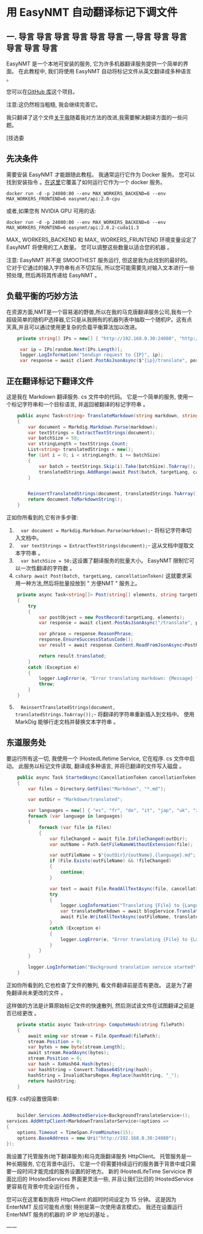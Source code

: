 # 用 EasyNMT 自动翻译标记下调文件

## 一. 导言 导言 导言 导言 导言 导言 一,导言 导言 导言 导言 导言 导言

EasyNMT 是一个本地可安装的服务, 它为许多机器翻译服务提供一个简单的界面。 在此教程中, 我们将使用 EasyNMT 自动将标记文件从英文翻译成多种语言 。

您可以在[GitHub 库](https://github.com/scottgal/mostlylucidweb/tree/main/Mostlylucid/MarkdownTranslator)这个项目。

注意:这仍然相当粗糙, 我会继续完善它。

我只翻译了这个文件[关于我](/blog/aboutme)随着我对方法的改进,我需要解决翻译方面的一些问题。

[技选委

## 先决条件

需要安装 EasyNMT 才能跟随此教程。 我通常运行它作为 Docker 服务。 您可以找到安装指令 。[在这里](https://github.com/UKPLab/EasyNMT/blob/main/docker/README.md)它覆盖了如何运行它作为一个 docker 服务。

```shell
docker run -d -p 24080:80 --env MAX_WORKERS_BACKEND=6 --env MAX_WORKERS_FRONTEND=6 easynmt/api:2.0-cpu
```

或者,如果您有 NVIDIA GPU 可用的话:

```shell
docker run -d -p 24080:80 --env MAX_WORKERS_BACKEND=6 --env MAX_WORKERS_FRONTEND=6 easynmt/api:2.0.2-cuda11.3
```

MAX_ WORKERS_BACKEND 和 MAX_ WORKERS_FRUNTEND 环境变量设定了 EasyNMT 将使用的工人数量。 您可以调整这些数量以适合您的机器 。

注意: EasyNMT 并不是 SMOOTHEST 服务运行, 但这是我为此找到的最好的。 它对于它通过的输入字符串有点不切实际, 所以您可能需要先对输入文本进行一些预处理, 然后再将其传递给 EasyNMT 。

## 负载平衡的巧妙方法

在资源方面,NMT是一个容易渴的野兽,所以在我的马克唐翻译服务公司,我有一个超级简单的随机IP选择器,它只是从我拥有的机器列表中抽取一个随机IP。这有点天真,并且可以通过使用更复杂的负载平衡算法加以改进。

```csharp
    private string[] IPs = new[] { "http://192.168.0.30:24080", "http://localhost:24080", "http://192.168.0.74:24080" };

     var ip = IPs[random.Next(IPs.Length)];
     logger.LogInformation("Sendign request to {IP}", ip);
     var response = await client.PostAsJsonAsync($"{ip}/translate", postObject, cancellationToken);

```

## 正在翻译标记下翻译文件

这是我在 Markdown 翻译服务. cs 文件中的代码。 它是一个简单的服务, 使用一个标记字符串和一个目标语言, 并返回被翻译的标记字符串 。

```csharp
    public async Task<string> TranslateMarkdown(string markdown, string targetLang, CancellationToken cancellationToken)
    {
        var document = Markdig.Markdown.Parse(markdown);
        var textStrings = ExtractTextStrings(document);
        var batchSize = 50;
        var stringLength = textStrings.Count;
        List<string> translatedStrings = new();
        for (int i = 0; i < stringLength; i += batchSize)
        {
            var batch = textStrings.Skip(i).Take(batchSize).ToArray();
            translatedStrings.AddRange(await Post(batch, targetLang, cancellationToken));
        }


        ReinsertTranslatedStrings(document, translatedStrings.ToArray());
        return document.ToMarkdownString();
    }
```

正如你所看到的,它有许多步骤:

1. `  var document = Markdig.Markdown.Parse(markdown);`- 将标记字符串切入文档中。
2. `  var textStrings = ExtractTextStrings(document);`- 这从文档中提取文本字符串 。
3. `  var batchSize = 50;`这设置了翻译服务的批量大小。 EasyNMT 限制它可以一次性翻译的字符数 。
4. `csharp await Post(batch, targetLang, cancellationToken)`
   这就要求采用一种方法,然后将批量投放到 " 方便NMT " 服务上。

```csharp
    private async Task<string[]> Post(string[] elements, string targetLang, CancellationToken cancellationToken)
    {
        try
        {
            var postObject = new PostRecord(targetLang, elements);
            var response = await client.PostAsJsonAsync("/translate", postObject, cancellationToken);

            var phrase = response.ReasonPhrase;
            response.EnsureSuccessStatusCode();
            var result = await response.Content.ReadFromJsonAsync<PostResponse>(cancellationToken: cancellationToken);

            return result.translated;
        }
        catch (Exception e)
        {
            logger.LogError(e, "Error translating markdown: {Message} for strings {Strings}", e.Message, string.Concat( elements, Environment.NewLine));
            throw;
        }
    }
```

5. `  ReinsertTranslatedStrings(document, translatedStrings.ToArray());`- 将翻译的字符串重新插入到文档中。 使用 MarkDig 能够行走文档并替换文本字符串 。

## 东道服务处

要运行所有这一切, 我使用一个 IHostedLifetime Service, 它在程序. cs 文件中启动。 此服务以标记文件读取, 翻译成多种语言, 并将已翻译的文件写入磁盘 。

```csharp
    public async Task StartedAsync(CancellationToken cancellationToken)
    {
        var files = Directory.GetFiles("Markdown", "*.md");

        var outDir = "Markdown/translated";

        var languages = new[] { "es", "fr", "de", "it", "jap", "uk", "zh" };
        foreach (var language in languages)
        {
            foreach (var file in files)
            {
                var fileChanged = await file.IsFileChanged(outDir);
                var outName = Path.GetFileNameWithoutExtension(file);

                var outFileName = $"{outDir}/{outName}.{language}.md";
                if (File.Exists(outFileName) && !fileChanged)
                {
                    continue;
                }

                var text = await File.ReadAllTextAsync(file, cancellationToken);
                try
                {
                    logger.LogInformation("Translating {File} to {Language}", file, language);
                    var translatedMarkdown = await blogService.TranslateMarkdown(text, language, cancellationToken);
                    await File.WriteAllTextAsync(outFileName, translatedMarkdown, cancellationToken);
                }
                catch (Exception e)
                {
                    logger.LogError(e, "Error translating {File} to {Language}", file, language);
                }
            }
        }

        logger.LogInformation("Background translation service started");
    }
```

正如你所看到的,它也检查了文件的散列, 看文件翻译前是否有更改。 这是为了避免翻译尚未更改的文件 。

这样做的方法是计算原始标记文件的快速散列, 然后测试该文件在试图翻译之前是否已经更改 。

```csharp
    private static async Task<string> ComputeHash(string filePath)
    {
        await using var stream = File.OpenRead(filePath);
        stream.Position = 0;
        var bytes = new byte[stream.Length];
        await stream.ReadAsync(bytes);
        stream.Position = 0;
        var hash = XxHash64.Hash(bytes);
        var hashString = Convert.ToBase64String(hash);
        hashString = InvalidCharsRegex.Replace(hashString, "_");
        return hashString;
    }
```

程序. cs的设置很简单:

```csharp

    builder.Services.AddHostedService<BackgroundTranslateService>();
services.AddHttpClient<MarkdownTranslatorService>(options =>
{
    options.Timeout = TimeSpan.FromMinutes(15);
    options.BaseAddress = new Uri("http://192.168.0.30:24080");
});
```

我设置了托管服务(地下翻译服务)和马克唐翻译服务 HttpClient。
托管服务是一种长期服务, 它在背景中运行。 它是一个将需要持续运行的服务置于背景中或只需要一段时间才能完成的服务设置的好地方。 新的 IHostedLifeTime Servicice 界面比旧的 IHostedServices 界面更灵活一些, 并且让我们比旧的 IHostedService 更容易在背景中完全运行任务 。

您可以在这里看到我将 HttpClient 的超时时间设定为 15 分钟。 这是因为 EnterNMT 反应可能有点慢( 特别是第一次使用语言模式)。 我还在设置运行 EnterNMT 服务的机器的 IP IP 地址的基址 。

一一